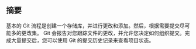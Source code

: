 ## 摘要

基本的 Git 流程是创建一个存储库，并进行更改和添加。然后，根据需要提交尽可能多的更改集。 Git 会报告对您跟踪文件的更改，并允许您决定如何组织提交。完成大量提交后，您可以使用 Git 的提交历史记录来查看项目状态。